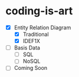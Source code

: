 # coding-is-art

- [x] Entity Relation Diagram
  - [x] Traditional
  - [x] IDEF1X
- [ ] Basis Data
  - [ ] SQL
  - [ ] NoSQL
- [ ] Coming Soon
